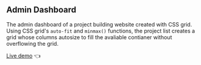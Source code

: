 ## Admin Dashboard

The admin dashboard of a project building website created with CSS grid. Using CSS grid's `auto-fit` and `minmax()` functions, the project list creates a grid whose columns autosize to fill the avaliable contianer without overflowing the grid.

[Live demo](https://gregolive.github.io/admin-dashboard/) 👈